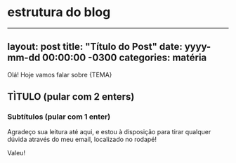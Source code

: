 # estrutura do blog

---
layout: post
title: "Título do Post"
date: yyyy-mm-dd 00:00:00 -0300
categories: matéria
---

Olá! Hoje vamos falar sobre {TEMA}

## TÌTULO (pular com 2 enters)

### Subtítulos (pular com 1 enter)

Agradeço sua leitura até aqui, e estou à disposição para tirar qualquer dúvida através do meu email, localizado no rodapé!

Valeu!